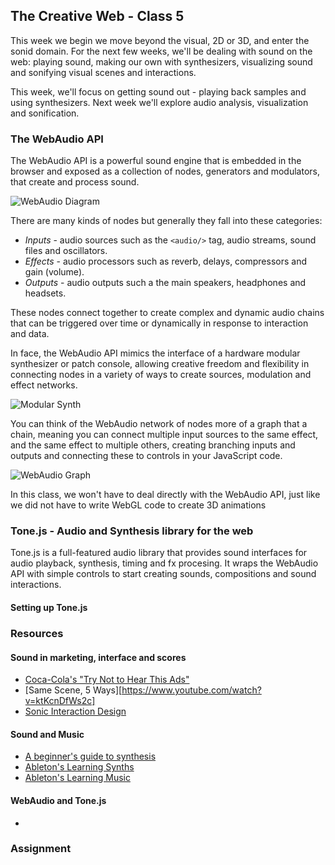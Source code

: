 ## The Creative Web - Class 5

This week we begin we move beyond the visual, 2D or 3D, and enter the sonid domain.
For the next few weeks, we'll be dealing with sound on the web: playing sound, making our 
own with synthesizers, visualizing sound and sonifying visual scenes and interactions.

This week, we'll focus on getting sound out - playing back samples and using synthesizers.
Next week we'll explore audio analysis, visualization and sonification.

### The WebAudio API
The WebAudio API is a powerful sound engine that is embedded in the browser
and exposed as a collection of nodes, generators and modulators, that create
and process sound.

![WebAudio Diagram](https://webaudioapi.com/book/Web_Audio_API_Boris_Smus_html/images/waap_0103.png)

There are many kinds of nodes but generally they fall into these categories:
- *Inputs* - audio sources such as the `<audio/>` tag, audio streams, sound files and oscillators.
- *Effects* - audio processors such as reverb, delays, compressors and gain (volume).
- *Outputs* - audio outputs such a the main speakers, headphones and headsets.

These nodes connect together to create complex and dynamic audio chains that 
can be triggered over time or dynamically in response to interaction and data.

In face, the WebAudio API mimics the interface of a hardware modular synthesizer or patch console,
allowing creative freedom and flexibility in connecting nodes in a variety of ways to create sources,
modulation and effect networks.

![Modular Synth](https://vmp-www.imgix.net/images/modular_synth_header.original.png)

You can think of the WebAudio network of nodes more of a graph that a chain, meaning you
can connect multiple input sources to the same effect, and the same effect to multiple others,
creating branching inputs and outputs and connecting these to controls in your JavaScript code.

![WebAudio Graph](https://webaudioapi.com/book/Web_Audio_API_Boris_Smus_html/images/waap_0104.png)

In this class, we won't have to deal directly with the WebAudio API, just like we did not
have to write WebGL code to create 3D animations 

### Tone.js - Audio and Synthesis library for the web
Tone.js is a full-featured audio library that provides sound interfaces
for audio playback, synthesis, timing and fx procesing. It wraps the WebAudio API
with simple controls to start creating sounds, compositions and sound interactions.


#### Setting up Tone.js


### Resources

#### Sound in marketing, interface and scores
- [Coca-Cola's "Try Not to Hear This Ads"](https://adage.com/creativity/work/coca-cola-try-not-hear/2166866)
- [Same Scene, 5 Ways][https://www.youtube.com/watch?v=ktKcnDfWs2c]
- [Sonic Interaction Design](https://en.wikipedia.org/wiki/Sonic_interaction_design)

#### Sound and Music
- [A beginner's guide to synthesis](https://gizmodo.com/a-beginners-guide-to-the-synth-1736978695)
- [Ableton's Learning Synths](https://learningsynths.ableton.com/get-started)
- [Ableton's Learning Music](https://learningmusic.ableton.com/index.html)

#### WebAudio and Tone.js
- 
### Assignment

